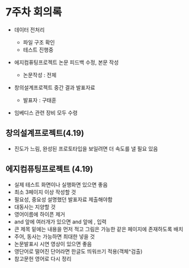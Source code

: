 # 7주차 회의록

- 데이터 전처리

  - 파일 구조 확인
  - 테스트 진행중

- 에지컴퓨팅프로젝트 논문 피드백 수정, 본문 작성

  - 논문작성 : 전체

- 창의설계프로젝트 중간 결과 발표자료

  - 발표자 : 구태훈

- 임베디스 관련 장비 모두 수령

## 창의설계프로젝트(4.19)

- 진도가 느림, 완성된 프로토타입을 보일려면 더 속도를 낼 필요 있음

## 에지컴퓨팅프로젝트 (4.19)

- 실제 테스트 화면이나 실행화면 있으면 좋음
- 최소 3페이지 이상 작성할 것
- 필요성, 중요성 설명했던 발표자료 제출해야함
- 대동사는 지양할 것
- 영어이름에 하이픈 제거
- and 앞에 여러개가 있으면 and 앞에 , 입력
- 큰 제목 밑에는 내용을 먼저 적고 그림은 가능한 같은 페이지에 존재하도록 배치
- 주어, 동사는 가능하면 최대한 넣을 것
- 논문발표시 시연 영상이 있으면 좋음
- 영단어로 떨어진 단어라면 한글도 띄워쓰기 적용(객체^검출)
- 참고문헌 영어로 다시 정리
